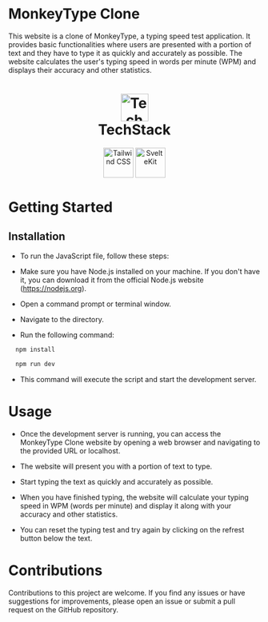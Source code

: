 # MonkeyType Clone

This website is a clone of MonkeyType, a typing speed test application. It provides basic functionalities where users are presented with a portion of text and they have to type it as quickly and accurately as possible. The website calculates the user's typing speed in words per minute (WPM) and displays their accuracy and other statistics.

<h1 align="center">
  <img src="https://ik.imagekit.io/pq7opoglh/GitHub_ReadMe/stack_GjMfbKvDP.svg?ik-sdk-version=javascript-1.4.3&updatedAt=1655143763495" width="55" alt="Tech stack" />
 <br>
 TechStack</h1>

<div align="center">
  <img src="https://raw.githubusercontent.com/gilbarbara/logos/master/logos/tailwindcss-icon.svg" alt="Tailwind CSS" height="60"/>
  <img src="https://raw.githubusercontent.com/gilbarbara/logos/master/logos/svelte-kit.svg" alt="SvelteKit" height="60"/>
</div>

# Getting Started

## Installation

-   To run the JavaScript file, follow these steps:

-   Make sure you have Node.js installed on your machine. If you don't have it, you can download it from the official Node.js website (https://nodejs.org).

-   Open a command prompt or terminal window.

-   Navigate to the directory.

-   Run the following command:

```bash
  npm install
```

```bash
  npm run dev
```

-   This command will execute the script and start the development server.

# Usage

-   Once the development server is running, you can access the MonkeyType Clone website by opening a web browser and navigating to the provided URL or localhost.

-   The website will present you with a portion of text to type.

-   Start typing the text as quickly and accurately as possible.

-   When you have finished typing, the website will calculate your typing speed in WPM (words per minute) and display it along with your accuracy and other statistics.

-   You can reset the typing test and try again by clicking on the refrest button below the text.

# Contributions

Contributions to this project are welcome. If you find any issues or have suggestions for improvements, please open an issue or submit a pull request on the GitHub repository.
